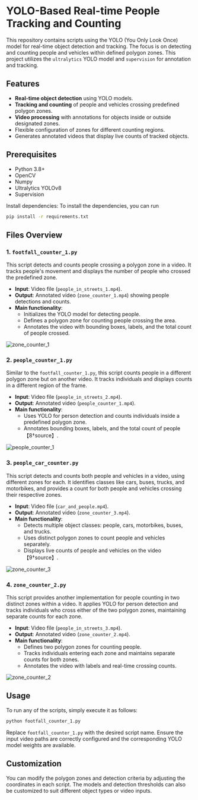 # YOLO-Based Real-time People Tracking and Counting

This repository contains scripts using the YOLO (You Only Look Once) model for real-time object detection and tracking. The focus is on detecting and counting people and vehicles within defined polygon zones. This project utilizes the `ultralytics` YOLO model and `supervision` for annotation and tracking.

## Features

- **Real-time object detection** using YOLO models.
- **Tracking and counting** of people and vehicles crossing predefined polygon zones.
- **Video processing** with annotations for objects inside or outside designated zones.
- Flexible configuration of zones for different counting regions.
- Generates annotated videos that display live counts of tracked objects.

## Prerequisites

- Python 3.8+
- OpenCV
- Numpy
- Ultralytics YOLOv8
- Supervision

Install dependencies:
To install the dependencies, you can run
```bash
pip install -r requirements.txt
```

## Files Overview

### 1. `footfall_counter_1.py`
This script detects and counts people crossing a polygon zone in a video. It tracks people's movement and displays the number of people who crossed the predefined zone.
- **Input**: Video file (`people_in_streets_1.mp4`).
- **Output**: Annotated video (`zone_counter_1.mp4`) showing people detections and counts.
- **Main functionality**:
  - Initializes the YOLO model for detecting people.
  - Defines a polygon zone for counting people crossing the area.
  - Annotates the video with bounding boxes, labels, and the total count of people crossed.

![zone_counter_1](https://github.com/user-attachments/assets/105a9f07-6b20-4c57-bb5d-8b869b8a3c43)


### 2. `people_counter_1.py`
Similar to the `footfall_counter_1.py`, this script counts people in a different polygon zone but on another video. It tracks individuals and displays counts in a different region of the frame.
- **Input**: Video file (`people_in_streets_2.mp4`).
- **Output**: Annotated video (`people_counter_1.mp4`).
- **Main functionality**:
  - Uses YOLO for person detection and counts individuals inside a predefined polygon zone.
  - Annotates bounding boxes, labels, and the total count of people【8†source】.

![people_counter_1](https://github.com/user-attachments/assets/19de88d0-b9e3-453c-859a-7f8f4bd961ae)


### 3. `people_car_counter.py`
This script detects and counts both people and vehicles in a video, using different zones for each. It identifies classes like cars, buses, trucks, and motorbikes, and provides a count for both people and vehicles crossing their respective zones.
- **Input**: Video file (`car_and_people.mp4`).
- **Output**: Annotated video (`zone_counter_3.mp4`).
- **Main functionality**:
  - Detects multiple object classes: people, cars, motorbikes, buses, and trucks.
  - Uses distinct polygon zones to count people and vehicles separately.
  - Displays live counts of people and vehicles on the video【9†source】.

![zone_counter_3](https://github.com/user-attachments/assets/32e7b429-ad83-4c09-afca-6d2cddeccc39)

### 4. `zone_counter_2.py`
This script provides another implementation for people counting in two distinct zones within a video. It applies YOLO for person detection and tracks individuals who cross either of the two polygon zones, maintaining separate counts for each zone.
- **Input**: Video file (`people_in_streets_3.mp4`).
- **Output**: Annotated video (`zone_counter_2.mp4`).
- **Main functionality**:
  - Defines two polygon zones for counting people.
  - Tracks individuals entering each zone and maintains separate counts for both zones.
  - Annotates the video with labels and real-time crossing counts.

![zone_counter_2](https://github.com/user-attachments/assets/2a102ca8-244b-431c-83eb-d960357df89a)

## Usage

To run any of the scripts, simply execute it as follows:

```bash
python footfall_counter_1.py
```

Replace `footfall_counter_1.py` with the desired script name. Ensure the input video paths are correctly configured and the corresponding YOLO model weights are available.

## Customization

You can modify the polygon zones and detection criteria by adjusting the coordinates in each script. The models and detection thresholds can also be customized to suit different object types or video inputs.
